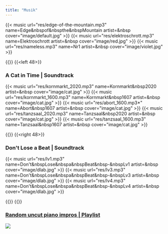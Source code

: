 ```yaml
---
title: "Musik"
---
```


<style>
.aplayer-author {
  display: none;
}

.video_wrapper {
position: relative;
padding-bottom: 56.25%; /* 16:9, for an aspect ratio of 1:1 change to this value to 100% */ 
}
iframe{
position: absolute;
top: 0;
left: 0;
width: 100%;
height: 100%;
}

</style>

{{< music url="res/edge-of-the-mountain.mp3" name=Edge&nbspof&nbspthe&nbspMountain artist=&nbsp cover="image/default.jpg" >}}
{{< music url="res/elektroschrott.mp3" name=Elektroschrott artist=&nbsp cover="image/red.jpg" >}}
{{< music url="res/nameless.mp3" name=Nr1 artist=&nbsp cover="image/violet.jpg" >}}

{{<twoculumn>}}
{{<left 48>}}

### A Cat in Time | Soundtrack
{{< music url="res/kornmarkt_2020.mp3" name=Kornmarkt&nbsp2020 artist=&nbsp cover="image/cat.jpg" >}}
{{< music url="res/kornmarkt_1600.mp3" name=Kornmarkt&nbsp1607 artist=&nbsp cover="image/cat.jpg" >}}
{{< music url="res/abort_1600.mp3*" name=Abort&nbsp1607 artist=&nbsp cover="image/cat.jpg" >}}
{{< music url="res/tanzsaal_2020.mp3" name=Tanzsaal&nbsp2020 artist=&nbsp cover="image/cat.jpg" >}}
{{< music url="res/tanzsaal_1600.mp3" name=Tanzsaal&nbsp1607 artist=&nbsp cover="image/cat.jpg" >}}

{{</left>}}
{{<right 48>}}

### Don't Lose a Beat | Soundtrack
{{< music url="res/lv1.mp3" name=Don't&nbspLose&nbspa&nbspBeat&nbsp-&nbspLv1 artist=&nbsp cover="image/dlab.jpg" >}}
{{< music url="res/lv3.mp3" name=Don't&nbspLose&nbspa&nbspBeat&nbsp-&nbspLv3 artist=&nbsp cover="image/dlab.jpg" >}}
{{< music url="res/lv4.mp3" name=Don't&nbspLose&nbspa&nbspBeat&nbsp-&nbspLv4 artist=&nbsp cover="image/dlab.jpg" >}}

{{</right>}}
{{</twoculumn>}}

<a href="https://youtu.be/wVLoHt963ME?list=PLi_cTs7oPBCCVmIuMfqRzVZZUeDbI_ojV">

### Random uncut piano impros | Playlist

![](http://i3.ytimg.com/vi/8ZyQ7QhHScM/maxresdefault.jpg)</a>  

